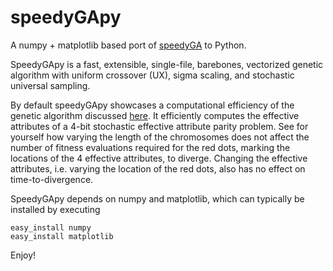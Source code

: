 speedyGApy
==========

A numpy + matplotlib based port of [speedyGA](http://www.mathworks.com/matlabcentral/fileexchange/15164) to Python. 

SpeedyGApy is a fast, extensible, single-file, barebones, vectorized genetic algorithm with uniform crossover (UX), sigma scaling, 
and stochastic universal sampling. 

By default speedyGApy showcases a computational efficiency of the genetic algorithm discussed 
[here](http://blog.hackingevolution.net/2013/01/20/foga-2013-slides/). It efficiently computes the 
effective attributes of a 4-bit stochastic effective attribute parity problem. 
See for yourself how varying the length of the chromosomes does not affect the number of fitness evaluations required for the red dots, marking the locations of the 4 effective attributes, to diverge. Changing the effective attributes, 
i.e. varying the location of the red dots, also has no effect on time-to-divergence. 

SpeedyGApy depends on numpy and matplotlib, which can typically be installed by executing

    easy_install numpy 
    easy_install matplotlib

Enjoy!
